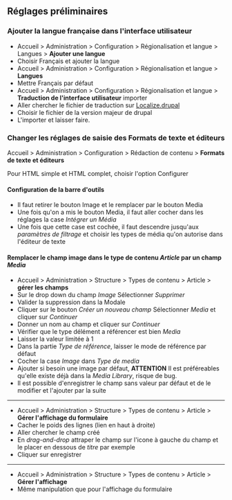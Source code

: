 ## Réglages préliminaires

### Ajouter la langue française dans l'interface utilisateur

* Accueil > Administration > Configuration > Régionalisation et langue > Langues >
**Ajouter une langue**
* Choisir Français et ajouter la langue
* Accueil > Administration > Configuration > Régionalisation et langue > 
**Langues**
* Mettre Français par défaut
* Accueil > Administration > Configuration > Régionalisation et langue > 
**Traduction de l'interface utilisateur**
importer
* Aller chercher le fichier de traduction sur [Localize.drupal](https://localize.drupal.org/translate/languages/fr)
* Choisir le fichier de la version majeur de drupal
* L'importer et laisser faire.

### Changer les réglages de saisie des Formats de texte et éditeurs
Accueil > Administration > Configuration > Rédaction de contenu >
**Formats de texte et éditeurs**

Pour HTML simple et HTML complet, choisir l'option Configurer

#### Configuration de la barre d'outils

* Il faut retirer le bouton Image et le remplacer par le bouton Media
* Une fois qu'on a mis le bouton Media, il faut aller cocher dans les réglages la case *Intégrer un Média*
* Une fois que cette case est cochée, il faut descendre jusqu'aux *paramètres de filtrage* et choisir les types de média qu'on autorise dans l'éditeur de texte

#### Remplacer le champ image dans le type de contenu *Article* par un champ *Media*

* Accueil > Administration > Structure > Types de contenu > Article >
**gérer les champs**
* Sur le drop down du champ *Image* Sélectionner *Supprimer*
* Valider la suppression dans la Modale
* Cliquer sur le bouton *Créer un nouveau champ*
Sélectionner *Media* et cliquer sur *Continuer*
* Donner un nom au champ et cliquer sur *Continuer*
* Vérifier que le type délément a référencer est bien *Media*
* Laisser la valeur limitée à 1
* Dans la partie *Type de référence*, laisser le mode de référence par défaut
* Cocher la case *Image* dans *Type de media*
* Ajouter si besoin une image par défaut, **ATTENTION** Il est préféreables qu'elle existe déjà dans la *Media  Library*, risque de bug.
* Il est possible d'enregistrer le champ sans valeur par défaut et de le modifier et l'ajouter par la suite
---
* Accueil > Administration > Structure > Types de contenu > Article >
**Gérer l'affichage du formulaire**
* Cacher le poids des lignes (lien en haut à droite)
* Aller chercher le champ créé
* En *drag-and-drop* attraper le champ sur l'icone à gauche du champ et le placer en dessous de *titre* par exemple
* Cliquer sur enregistrer
---
* Accueil > Administration > Structure > Types de contenu > Article >
**Gérer l'affichage**
* Même manipulation que pour l'affichage du formulaire